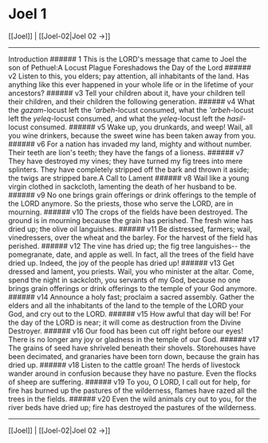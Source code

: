 # Joel 1

[[Joel]] | [[Joel-02|Joel 02 →]]
***

Introduction ###### 1 This is the LORD's message that came to Joel the son of Pethuel:A Locust Plague Foreshadows the Day of the Lord ###### v2 Listen to this, you elders; pay attention, all inhabitants of the land. Has anything like this ever happened in your whole life or in the lifetime of your ancestors? ###### v3 Tell your children about it, have your children tell their children, and their children the following generation. ###### v4 What the _gazam_-locust left the _'arbeh_-locust consumed, what the _'arbeh_-locust left the _yeleq_-locust consumed, and what the _yeleq_-locust left the _hasil_-locust consumed. ###### v5 Wake up, you drunkards, and weep! Wail, all you wine drinkers, because the sweet wine has been taken away from you. ###### v6 For a nation has invaded my land, mighty and without number. Their teeth are lion's teeth; they have the fangs of a lioness. ###### v7 They have destroyed my vines; they have turned my fig trees into mere splinters. They have completely stripped off the bark and thrown it aside; the twigs are stripped bare.A Call to Lament ###### v8 Wail like a young virgin clothed in sackcloth, lamenting the death of her husband to be. ###### v9 No one brings grain offerings or drink offerings to the temple of the LORD anymore. So the priests, those who serve the LORD, are in mourning. ###### v10 The crops of the fields have been destroyed. The ground is in mourning because the grain has perished. The fresh wine has dried up; the olive oil languishes. ###### v11 Be distressed, farmers; wail, vinedressers, over the wheat and the barley. For the harvest of the field has perished. ###### v12 The vine has dried up; the fig tree languishes-- the pomegranate, date, and apple as well. In fact, all the trees of the field have dried up. Indeed, the joy of the people has dried up! ###### v13 Get dressed and lament, you priests. Wail, you who minister at the altar. Come, spend the night in sackcloth, you servants of my God, because no one brings grain offerings or drink offerings to the temple of your God anymore. ###### v14 Announce a holy fast; proclaim a sacred assembly. Gather the elders and all the inhabitants of the land to the temple of the LORD your God, and cry out to the LORD. ###### v15 How awful that day will be! For the day of the LORD is near; it will come as destruction from the Divine Destroyer. ###### v16 Our food has been cut off right before our eyes! There is no longer any joy or gladness in the temple of our God. ###### v17 The grains of seed have shriveled beneath their shovels. Storehouses have been decimated, and granaries have been torn down, because the grain has dried up. ###### v18 Listen to the cattle groan! The herds of livestock wander around in confusion because they have no pasture. Even the flocks of sheep are suffering. ###### v19 To you, O LORD, I call out for help, for fire has burned up the pastures of the wilderness, flames have razed all the trees in the fields. ###### v20 Even the wild animals cry out to you, for the river beds have dried up; fire has destroyed the pastures of the wilderness.

***
[[Joel]] | [[Joel-02|Joel 02 →]]
